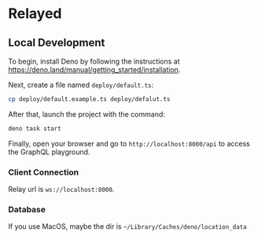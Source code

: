 # Relayed

## Local Development

To begin, install Deno by following the instructions at https://deno.land/manual/getting_started/installation.

Next, create a file named `deploy/default.ts`:

```bash
cp deploy/default.example.ts deploy/defalut.ts
```

After that, launch the project with the command:

```bash
deno task start
```

Finally, open your browser and go to `http://localhost:8000/api` to access the GraphQL playground.

### Client Connection

Relay url is `ws://localhost:8000`.

### Database

If you use MacOS, maybe the dir is `~/Library/Caches/deno/location_data`
